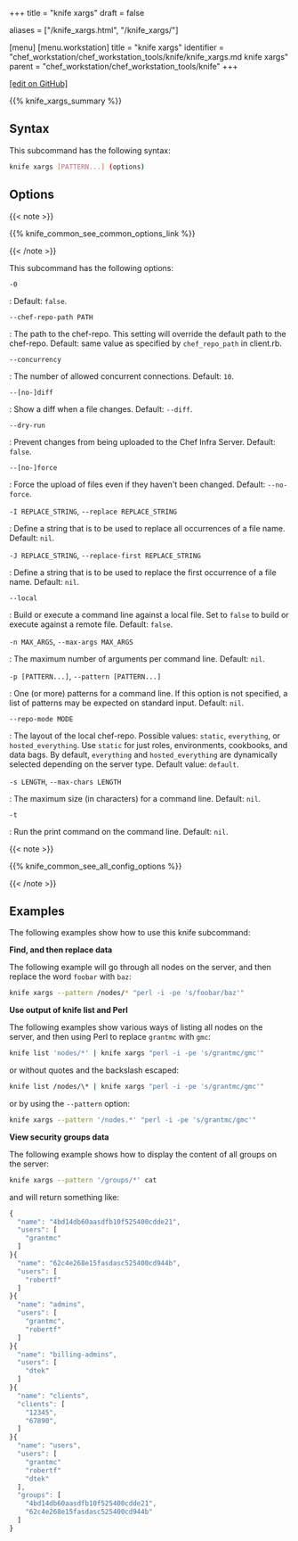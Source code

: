 +++
title = "knife xargs"
draft = false

aliases = ["/knife_xargs.html", "/knife_xargs/"]

[menu]
  [menu.workstation]
    title = "knife xargs"
    identifier = "chef_workstation/chef_workstation_tools/knife/knife_xargs.md knife xargs"
    parent = "chef_workstation/chef_workstation_tools/knife"
+++

[\[edit on GitHub\]](https://github.com/chef/chef-workstation/blob/master/docs-chef-io/content/workstation/knife_xargs.md)

{{% knife_xargs_summary %}}

## Syntax

This subcommand has the following syntax:

``` bash
knife xargs [PATTERN...] (options)
```

## Options

{{< note >}}

{{% knife_common_see_common_options_link %}}

{{< /note >}}

This subcommand has the following options:

`-0`

:   Default: `false`.

`--chef-repo-path PATH`

:   The path to the chef-repo. This setting will override the default
    path to the chef-repo. Default: same value as specified by
    `chef_repo_path` in client.rb.

`--concurrency`

:   The number of allowed concurrent connections. Default: `10`.

`--[no-]diff`

:   Show a diff when a file changes. Default: `--diff`.

`--dry-run`

:   Prevent changes from being uploaded to the Chef Infra Server.
    Default: `false`.

`--[no-]force`

:   Force the upload of files even if they haven't been changed.
    Default: `--no-force`.

`-I REPLACE_STRING`, `--replace REPLACE_STRING`

:   Define a string that is to be used to replace all occurrences of a
    file name. Default: `nil`.

`-J REPLACE_STRING`, `--replace-first REPLACE_STRING`

:   Define a string that is to be used to replace the first occurrence
    of a file name. Default: `nil`.

`--local`

:   Build or execute a command line against a local file. Set to `false`
    to build or execute against a remote file. Default: `false`.

`-n MAX_ARGS`, `--max-args MAX_ARGS`

:   The maximum number of arguments per command line. Default: `nil`.

`-p [PATTERN...]`, `--pattern [PATTERN...]`

:   One (or more) patterns for a command line. If this option is not
    specified, a list of patterns may be expected on standard input.
    Default: `nil`.

`--repo-mode MODE`

:   The layout of the local chef-repo. Possible values: `static`,
    `everything`, or `hosted_everything`. Use `static` for just roles,
    environments, cookbooks, and data bags. By default, `everything` and
    `hosted_everything` are dynamically selected depending on the server
    type. Default value: `default`.

`-s LENGTH`, `--max-chars LENGTH`

:   The maximum size (in characters) for a command line. Default: `nil`.

`-t`

:   Run the print command on the command line. Default: `nil`.

{{< note >}}

{{% knife_common_see_all_config_options %}}

{{< /note >}}

## Examples

The following examples show how to use this knife subcommand:

**Find, and then replace data**

The following example will go through all nodes on the server, and then
replace the word `foobar` with `baz`:

``` bash
knife xargs --pattern /nodes/* "perl -i -pe 's/foobar/baz'"
```

**Use output of knife list and Perl**

The following examples show various ways of listing all nodes on the
server, and then using Perl to replace `grantmc` with `gmc`:

``` bash
knife list 'nodes/*' | knife xargs "perl -i -pe 's/grantmc/gmc'"
```

or without quotes and the backslash escaped:

``` bash
knife list /nodes/\* | knife xargs "perl -i -pe 's/grantmc/gmc'"
```

or by using the `--pattern` option:

``` bash
knife xargs --pattern '/nodes.*' "perl -i -pe 's/grantmc/gmc'"
```

**View security groups data**

The following example shows how to display the content of all groups on
the server:

``` bash
knife xargs --pattern '/groups/*' cat
```

and will return something like:

``` javascript
{
  "name": "4bd14db60aasdfb10f525400cdde21",
  "users": [
    "grantmc"
  ]
}{
  "name": "62c4e268e15fasdasc525400cd944b",
  "users": [
    "robertf"
  ]
}{
  "name": "admins",
  "users": [
    "grantmc",
    "robertf"
  ]
}{
  "name": "billing-admins",
  "users": [
    "dtek"
  ]
}{
  "name": "clients",
  "clients": [
    "12345",
    "67890",
  ]
}{
  "name": "users",
  "users": [
    "grantmc"
    "robertf"
    "dtek"
  ],
  "groups": [
    "4bd14db60aasdfb10f525400cdde21",
    "62c4e268e15fasdasc525400cd944b"
  ]
}
```
